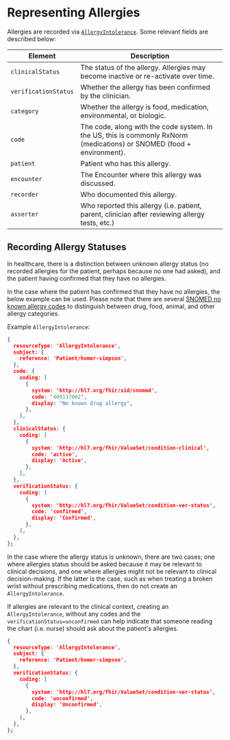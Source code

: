 # Representing Allergies

Allergies are recorded via [`AllergyIntolerance`](/docs/api/fhir/resources/allergyintolerance). Some relevant fields are described below: 

| Element                    | Description                                                                                            |
| -------------------------- | ------------------------------------------------------------------------------------------------------ |
| `clinicalStatus`           | The status of the allergy. Allergies may become inactive or re-activate over time.                     |
| `verificationStatus`       | Whether the allergy has been confirmed by the clinician.                                               |
| `category`                 | Whether the allergy is food, medication, environmental, or biologic.                                   |
| `code`                     | The code, along with the code system. In the US, this is commonly RxNorm (medications) or SNOMED (food + environment).                              |
| `patient`                  | Patient who has this allergy.                                                                          |
| `encounter`                | The Encounter where this allergy was discussed.                                                        |
| `recorder`                 | Who documented this allergy.                                                                             |
| `asserter`                 | Who reported this allergy (i.e. patient, parent, clinician after reviewing allergy tests, etc.)        |


## Recording Allergy Statuses

In healthcare, there is a distinction between unknown allergy status (no recorded allergies for the patient, perhaps because no one had asked), and the patient having confirmed that they have no allergies. 

In the case where the patient has confirmed that they have no allergies, the below example can be used. Please note that there are several [SNOMED no known allergy codes](https://bioportal.bioontology.org/ontologies/SNOMEDCT?p=classes&conceptid=http%3A%2F%2Fpurl.bioontology.org%2Fontology%2FSNOMEDCT%2F716186003) to distinguish between drug, food, animal, and other allergy categories. 

Example `AllergyIntolerance`: 

```json
{
  resourceType: 'AllergyIntolerance',
  subject: {
    reference: 'Patient/homer-simpson',
  },
  code: {
    coding: [
      {
        system: 'http://hl7.org/fhir/sid/snomed',
        code: '409137002',
        display: "No known drug allergy",
      },
    ],
  },
  clinicalStatus: {
    coding: [
      {
        system: 'http://hl7.org/fhir/ValueSet/condition-clinical',
        code: 'active',
        display: 'Active',
      },
    ],
  },
  verificationStatus: {
    coding: [
      {
        system: 'http://hl7.org/fhir/ValueSet/condition-ver-status',
        code: 'confirmed',
        display: 'Confirmed',
      },
    ],
  },
};
```

In the case where the allergy status is unknown, there are two cases; one where allergies status should be asked because it may be relevant to clinical decisions, and one where allergies might not be relevant to clinical decision-making. If the latter is the case, such as when treating a broken wrist without prescribing medications, then do not create an `AllergyIntolerance`.  

If allergies are relevant to the clinical context, creating an `AllergyIntolerance`, without any codes and the `verificationStatus=unconfirmed` can help indicate that someone reading the chart (i.e. nurse) should ask about the patient's allergies. 

```json
{
  resourceType: 'AllergyIntolerance',
  subject: {
    reference: 'Patient/homer-simpson',
  },
  verificationStatus: {
    coding: [
      {
        system: 'http://hl7.org/fhir/ValueSet/condition-ver-status',
        code: 'unconfirmed',
        display: 'Unconfirmed',
      },
    ],
  },
};
```
